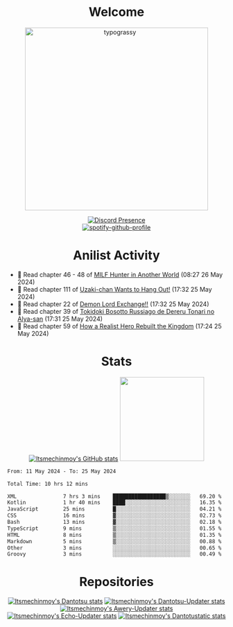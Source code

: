 <div align="center">

# Welcome
<a href="https://github.com/kawarimidoll/typograssy">
    <img alt="typograssy" src="https://typograssy.deno.dev/api?text=%E3%82%88%E3%81%86%E3%81%93%E3%81%9D%E3%81%BF%E3%81%AA%E3%81%95%E3%82%93%20-%20Itsmechinmoy--&&l0=none&l1=82d9d0&l2=027353&l3=038c4c&l4=01402e&bg=none&frame=none&speed=100&comment=" width="421.99">
</a>

[![Discord Presence](https://lanyard.cnrad.dev/api/523539866311720963?theme=dark&bg=Oe1116&animated=false&hideDiscrim=true&borderRadius=30px&hideActivity=whenNotUsed)](https://discord.com/users/523539866311720963)<br>
[![spotify-github-profile](https://spotify-github-profile.vercel.app/api/view?uid=31zczwoe3obxakjgkio7anubhkaq&cover_image=true&theme=novatorem&show_offline=true&background_color=121212&interchange=false&bar_color=53b14f&bar_color=ffffff&bar_color_cover=false)](https://spotify-github-profile.vercel.app/api/view?uid=31zczwoe3obxakjgkio7anubhkaq&redirect=true)
</div>

<div align="center">

# Anilist Activity
</div>
<!-- ANILIST_ACTIVITY:start -->

-   📖 Read chapter 46 - 48 of [MILF Hunter in Another World](https://anilist.co/manga/166581) (08:27 26 May 2024)
-   📖 Read chapter 111 of [Uzaki-chan Wants to Hang Out!](https://anilist.co/manga/101724) (17:32 25 May 2024)
-   📖 Read chapter 22 of [Demon Lord Exchange!!](https://anilist.co/manga/166150) (17:32 25 May 2024)
-   📖 Read chapter 39 of [Tokidoki Bosotto Russiago de Dereru Tonari no Alya-san](https://anilist.co/manga/152404) (17:31 25 May 2024)
-   📖 Read chapter 59 of [How a Realist Hero Rebuilt the Kingdom](https://anilist.co/manga/98171) (17:24 25 May 2024)

<!-- ANILIST_ACTIVITY:end -->
<div align="center">
    
# Stats
[![Itsmechinmoy's GitHub stats](https://github-readme-stats.vercel.app/api?username=itsmechinmoy&show_icons=true&theme=algolia)](https://github.com/anuraghazra/github-readme-stats)
<img src="https://github-readme-stackoverflow.vercel.app/?userID=25004176&theme=dark" height="194"/>
</div>
<!--START_SECTION:waka-->

```txt
From: 11 May 2024 - To: 25 May 2024

Total Time: 10 hrs 12 mins

XML               7 hrs 3 mins    █████████████████▒░░░░░░░   69.20 %
Kotlin            1 hr 40 mins    ████░░░░░░░░░░░░░░░░░░░░░   16.35 %
JavaScript        25 mins         █░░░░░░░░░░░░░░░░░░░░░░░░   04.21 %
CSS               16 mins         ▓░░░░░░░░░░░░░░░░░░░░░░░░   02.73 %
Bash              13 mins         ▓░░░░░░░░░░░░░░░░░░░░░░░░   02.18 %
TypeScript        9 mins          ▒░░░░░░░░░░░░░░░░░░░░░░░░   01.55 %
HTML              8 mins          ▒░░░░░░░░░░░░░░░░░░░░░░░░   01.35 %
Markdown          5 mins          ▒░░░░░░░░░░░░░░░░░░░░░░░░   00.88 %
Other             3 mins          ░░░░░░░░░░░░░░░░░░░░░░░░░   00.65 %
Groovy            3 mins          ░░░░░░░░░░░░░░░░░░░░░░░░░   00.49 %
```

<!--END_SECTION:waka-->
<div align="center">

# Repositories
[![Itsmechinmoy's Dantotsu stats](https://github-readme-stats.vercel.app/api/pin/?username=itsmechinmoy&repo=dantotsu&show_icons=true&theme=algolia&description_lines_count=1)](https://github.com/itsmechinmoy/dantotsu)
[![Itsmechinmoy's Dantotsu-Updater stats](https://github-readme-stats.vercel.app/api/pin/?username=itsmechinmoy&repo=dantotsu-updater&show_icons=true&theme=algolia&description_lines_count=1)](https://github.com/itsmechinmoy/dantotsu-updater)
[![Itsmechinmoy's Awery-Updater stats](https://github-readme-stats.vercel.app/api/pin/?username=itsmechinmoy&repo=awery-updater&show_icons=true&theme=algolia&description_lines_count=1)](https://github.com/itsmechinmoy/awery-updater)
[![Itsmechinmoy's Echo-Updater stats](https://github-readme-stats.vercel.app/api/pin/?username=itsmechinmoy&repo=echo-updater&show_icons=true&theme=algolia&description_lines_count=1)](https://github.com/itsmechinmoy/echo-updater)
[![Itsmechinmoy's Dantotustatic stats](https://github-readme-stats.vercel.app/api/pin/?username=itsmechinmoy&repo=dantotustatic&show_icons=true&theme=algolia&description_lines_count=1)](https://github.com/itsmechinmoy/dantotustatic)
</div>

